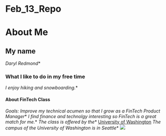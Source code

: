 # Feb_13_Repo
# About Me

## My name
*Daryl Redmond**

### What I like to do in my free time
*I enjoy hiking and snowboarding.**

#### About FinTech Class
*Goals: Improve my technical acumen so that I grow as a FinTech Product Manager**
*I find finance and technolgy interesting so FinTech is a great match for me.**
*The class is offered by the** [University of Washington](www.washington.edu)
*The campus of the University of Washington is in Seattle**
![](https://www.etsy.com/listing/890096781/seattle-illustrated-map?gpla=1&gao=1&&utm_source=google&utm_medium=cpc&utm_campaign=shopping_us_b-art_and_collectibles-prints-giclee&utm_custom1=_k_CjwKCAiAjp6BBhAIEiwAkO9WugR5JA7JWInzJLSDhI2yHzXLoI5sQM9OR8RDFxTcCDRMs1OkOHiopxoCQlgQAvD_BwE_k_&utm_content=go_1844702583_72372896360_346428993098_pla-354814757658_c__890096781_12768591&utm_custom2=1844702583&gclid=CjwKCAiAjp6BBhAIEiwAkO9WugR5JA7JWInzJLSDhI2yHzXLoI5sQM9OR8RDFxTcCDRMs1OkOHiopxoCQlgQAvD_BwE)
